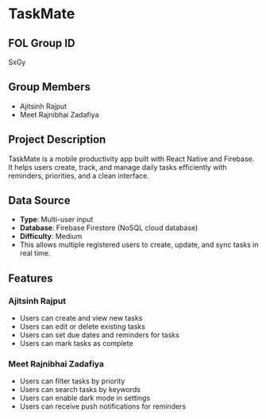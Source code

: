 # TaskMate

## FOL Group ID

SxGy

## Group Members

- Ajitsinh Rajput
- Meet Rajnibhai Zadafiya

## Project Description

TaskMate is a mobile productivity app built with React Native and Firebase.  
It helps users create, track, and manage daily tasks efficiently with reminders, priorities, and a clean interface.

## Data Source

- **Type**: Multi-user input
- **Database**: Firebase Firestore (NoSQL cloud database)
- **Difficulty**: Medium
- This allows multiple registered users to create, update, and sync tasks in real time.

## Features

### Ajitsinh Rajput

- Users can create and view new tasks
- Users can edit or delete existing tasks
- Users can set due dates and reminders for tasks
- Users can mark tasks as complete

### Meet Rajnibhai Zadafiya

- Users can filter tasks by priority
- Users can search tasks by keywords
- Users can enable dark mode in settings
- Users can receive push notifications for reminders
